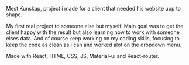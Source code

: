 Mest Kunskap, project i made for a client that needed his website upp to shape.

My first real project to someone else but myself. Main goal was to get the client happy with the result but also learning how to work with someone elses data.
And of course keep working on my coding skills, focusing to keep the code as clean as i can and worked alot on the dropdown menu.

Made with React, HTML, CSS, JS, Material-ui and React-router.
